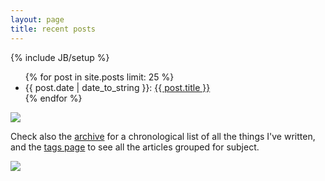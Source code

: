 ```yaml
---
layout: page
title: recent posts
---
```

{% include JB/setup %}

<ul class="posts">
  {% for post in site.posts limit: 25 %}
    <li><span>{{ post.date | date_to_string }}</span>: <a href="{{ BASE_PATH }}{{ post.url }}">{{ post.title }}</a>
    <!-- </br> <em>{{ post.excerpt }} </em> -->
	</li>
  {% endfor %}
</ul>

![](https://dl.dropbox.com/u/179731/aadm-github-com-banner-_D7K6490.jpg)

Check also the [archive](archive.html) for a chronological list of all the things I've written, and the [tags page](tags.html) to see all the articles grouped for subject.

[![](http://i.creativecommons.org/l/by-nc-sa/3.0/80x15.png)](http://creativecommons.org/licenses/by-nc-sa/3.0/deed.en_US)


